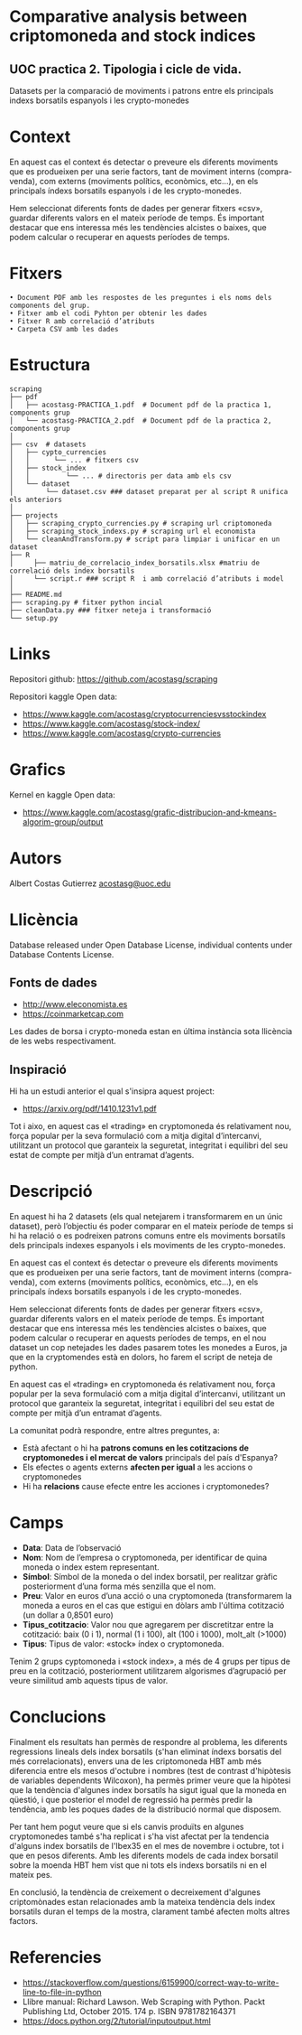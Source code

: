 # Comparative analysis between criptomoneda  and stock indices

## UOC practica 2. Tipologia i cicle de vida.

Datasets per la comparació de moviments i patrons entre els principals indexs borsatils espanyols i les crypto-monedes

# Context

En aquest cas el context és detectar o preveure els diferents moviments que es produeixen per una serie factors, tant de moviment interns (compra-venda), com externs (moviments polítics, econòmics, etc...), en els principals índexs borsatils espanyols i de les crypto-monedes.

Hem seleccionat diferents fonts de dades per generar fitxers «csv», guardar diferents valors en el mateix període de temps. És important destacar que ens interessa més les tendències alcistes o baixes, que podem calcular o recuperar en aquests períodes de temps.

# Fitxers

    • Document PDF amb les respostes de les preguntes i els noms dels components del grup.
    • Fitxer amb el codi Pyhton per obtenir les dades
    • Fitxer R amb correlació d’atributs
    • Carpeta CSV amb les dades

# Estructura

```
scraping
├── pdf
│   ├── acostasg-PRACTICA_1.pdf  # Document pdf de la practica 1, components grup
│   └── acostasg-PRACTICA_2.pdf  # Document pdf de la practica 2, components grup
│
├── csv  # datasets
│   ├── cypto_currencies
│   │      └── ... # fitxers csv 
│   ├── stock_index
│   │         └── ... # directoris per data amb els csv
│   └── dataset
│        └── dataset.csv ### dataset preparat per al script R unifica els anteriors
│   
├── projects
│   ├── scraping_crypto_currencies.py # scraping url criptomoneda
│   ├── scraping_stock_indexs.py # scraping url el economista
│   └── cleanAndTransform.py # script para limpiar i unificar en un dataset
├── R
│     ├── matriu_de_correlacio_index_borsatils.xlsx #matriu de correlació dels index borsatils
│     └── script.r ### script R  i amb correlació d’atributs i model
│ 
├── README.md
├── scraping.py # fitxer python incial
├── cleanData.py ### fitxer neteja i transformació
└── setup.py 

```

# Links

Repositori github: https://github.com/acostasg/scraping

Repositori kaggle Open data: 
* https://www.kaggle.com/acostasg/cryptocurrenciesvsstockindex
* https://www.kaggle.com/acostasg/stock-index/
* https://www.kaggle.com/acostasg/crypto-currencies

# Grafics

Kernel en kaggle Open data: 
* https://www.kaggle.com/acostasg/grafic-distribucion-and-kmeans-algorim-group/output

# Autors

Albert Costas Gutierrez acostasg@uoc.edu

# Llicència

Database released under Open Database License, individual contents under Database Contents License.

## Fonts de dades
* http://www.eleconomista.es
* https://coinmarketcap.com

Les dades de borsa i crypto-moneda estan en última instància sota llicència de les webs respectivament.

## Inspiració

Hi ha un estudi anterior el qual s'insipra aquest project:

* https://arxiv.org/pdf/1410.1231v1.pdf

Tot i aixo, en aquest cas el «trading» en cryptomoneda és relativament nou, força popular per la seva formulació com a mitja digital d’intercanvi, utilitzant un protocol que garanteix la seguretat, integritat i equilibri del seu estat de compte per mitjà d’un entramat d’agents.


# Descripció

En aquest hi ha 2 datasets (els qual netejarem i transformarem en un únic dataset), però l’objectiu és poder comparar en el mateix període de temps si hi ha relació o es podreixen patrons comuns entre els moviments borsatils dels principals indexes espanyols i els moviments de les crypto-monedes.

En aquest cas el context és detectar o preveure els diferents moviments que es produeixen per una serie factors, tant de moviment interns (compra-venda), com externs (moviments polítics, econòmics, etc...), en els principals índexs borsatils espanyols i de les crypto-monedes.

Hem seleccionat diferents fonts de dades per generar fitxers «csv», guardar diferents valors en el mateix període de temps. És important destacar que ens interessa més les tendències alcistes o baixes, que podem calcular o recuperar en aquests períodes de temps, en el nou dataset un cop netejades les dades pasarem totes les monedes a Euros, ja que en la cryptomendes està en dolors, ho farem el script de neteja de python.

En aquest cas el «trading» en cryptomoneda és relativament nou, força popular per la seva formulació com a mitja digital d’intercanvi, utilitzant un protocol que garanteix la seguretat, integritat i equilibri del seu estat de compte per mitjà d’un entramat d’agents.

La comunitat podrà respondre, entre altres preguntes, a:
* Està afectant o hi ha **patrons comuns en les cotitzacions de cryptomonedes i el mercat de valors** principals del país d'Espanya?
* Els efectes o agents externs **afecten per igual** a les accions o cryptomonedes 
* Hi ha **relacions** cause efecte entre les acciones i cryptomonedes?

# Camps

* **Data**: Data de l’observació
* **Nom**: Nom de l’empresa o cryptomoneda, per identificar de quina moneda o index estem representant.
* **Símbol**: Símbol de la moneda o del index borsatil, per realitzar gràfic posteriorment d’una forma més senzilla que el nom.
* **Preu**: Valor en euros d’una acció o una cryptomoneda (transformarem la moneda a euros en el cas que estigui en dòlars amb l'última cotització (un dollar a 0,8501 euro)
* **Tipus_cotitzacio**: Valor nou que agregarem per discretitzar entre la cotització: baix (0 i 1), normal (1 i 100), alt (100 i 1000), molt_alt (>1000)
* **Tipus**: Tipus de valor: «stock» índex o cryptomoneda.

Tenim 2 grups cyptomoneda i «stock index», a més de 4 grups per tipus de preu en la cotització, posteriorment utilitzarem algorismes d’agrupació per veure similitud amb aquests tipus de valor.

# Conclucions 

Finalment els resultats han permès de respondre al problema, les diferents regressions lineals dels index borsatils (s'han eliminat índexs borsatis del més correlacionats), envers una de les criptomoneda HBT amb més diferencia entre els mesos d'octubre i nombres (test de contrast d'hipòtesis de variables dependents Wilcoxon), ha permès primer veure que la hipòtesi que la tendència d'algunes index borsatils ha sigut igual que la moneda en qüestió, i que posterior el model de regressió ha permès predir la tendència, amb les poques dades de la distribució normal que disposem.

Per tant hem pogut veure que si els canvis produïts en algunes cryptomonedes també s'ha replicat i s'ha vist afectat per la tendencia d'alguns index borsatils de l'Ibex35 en el mes de novembre i octubre, tot i que en pesos diferents. Amb les diferents models de cada index borsatil sobre la moenda HBT hem vist que ni tots els indexs borsatils ni en el mateix pes.

En conclusió, la tendència de creixement o decreixement d'algunes criptomònades estan relacionades amb la mateixa tendència dels index borsatils duran el temps de la mostra, clarament també afecten molts altres factors.
# Referencies

* https://stackoverflow.com/questions/6159900/correct-way-to-write-line-to-file-in-python
* Llibre manual: Richard Lawson. Web Scraping with Python. Packt Publishing Ltd, October 2015. 174 p. ISBN 9781782164371
* https://docs.python.org/2/tutorial/inputoutput.html
